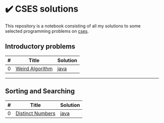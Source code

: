 # ✔️ CSES solutions

This repository is a notebook consisting of all my solutions to some selected programming problems on [cses](https://cses.fi/).

## Introductory problems

| #   | Title                                                   | Solution                                            |
| --- | ------------------------------------------------------- | --------------------------------------------------- |
| 0   | [Weird Algorithm](https://cses.fi/problemset/task/1068) | [java](./Introductory-Problems/WeirdAlgorithm.java) |

---

## Sorting and Searching

| #   | Title                                                    | Solution                                             |
| --- | -------------------------------------------------------- | ---------------------------------------------------- |
| 0   | [Distinct Numbers](https://cses.fi/problemset/task/1621) | [java](./Sorting-and-Searching/DistinctNumbers.java) |

